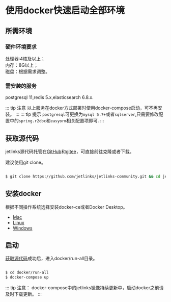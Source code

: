 # 使用docker快速启动全部环境

## 所需环境
### 硬件环境要求

处理器:4核及以上；  
内存：8G以上；  
磁盘：根据需求调整。  

### 需安装的服务
postgresql 11,redis 5.x,elasticsearch 6.8.x.  

::: tip 注意
以上服务在docker方式部署时使用docker-compose启动，可不再安装。
:::
::: tip 提示
 `postgresql`可更换为`mysql 5.7+`或者`sqlserver`,只需要修改配置中的`spring.r2dbc`和`easyorm`相关配置项即可.
:::

## 获取源代码
jetlinks源代码托管在[GitHub](https://github.com/jetlinks/jetlinks-community)和[gitee](https://gitee.com/jetlinks/jetlinks-community)，可直接前往克隆或者下载。  

建议使用git clone。  
```bash

$ git clone https://github.com/jetlinks/jetlinks-community.git && cd jetlinks-community

```

## 安装docker

根据不同操作系统选择安装docker-ce或者Docker Desktop。  
- [Mac](https://hub.docker.com/editions/community/docker-ce-desktop-mac)
- [Linux](https://hub.docker.com/search?q=&type=edition&offering=community&sort=updated_at&order=desc&operating_system=linux)
- [Windows](https://hub.docker.com/editions/community/docker-ce-desktop-windows)  

## 启动
[获取源代码](#获取源代码)成功后，进入docker/run-all目录。  
```bash

$ cd docker/run-all
$ docker-compose up

```
::: tip 注意：
docker-compose中的jetlinks镜像持续更新中，启动docker之前请及时下载更新。
:::